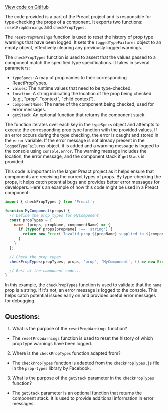 [View code on GitHub](https://github.com/preactjs/preact/debug/src/check-props.js)

The code provided is a part of the Preact project and is responsible for type-checking the props of a component. It exports two functions: `resetPropWarnings` and `checkPropTypes`.

The `resetPropWarnings` function is used to reset the history of prop type warnings that have been logged. It sets the `loggedTypeFailures` object to an empty object, effectively clearing any previously logged warnings.

The `checkPropTypes` function is used to assert that the values passed to a component match the specified type specifications. It takes in several parameters:
- `typeSpecs`: A map of prop names to their corresponding ReactPropTypes.
- `values`: The runtime values that need to be type-checked.
- `location`: A string indicating the location of the prop being checked (e.g., "prop", "context", "child context").
- `componentName`: The name of the component being checked, used for error messages.
- `getStack`: An optional function that returns the component stack.

The function iterates over each key in the `typeSpecs` object and attempts to execute the corresponding prop type function with the provided values. If an error occurs during the type checking, the error is caught and stored in the `error` variable. If the error message is not already present in the `loggedTypeFailures` object, it is added and a warning message is logged to the console using `console.error`. The warning message includes the location, the error message, and the component stack if `getStack` is provided.

This code is important in the larger Preact project as it helps ensure that components are receiving the correct types of props. By type-checking the props, it helps catch potential bugs and provides better error messages for developers. Here's an example of how this code might be used in a Preact component:

```javascript
import { checkPropTypes } from 'Preact';

function MyComponent(props) {
  // Define the prop types for MyComponent
  const propTypes = {
    name: (props, propName, componentName) => {
      if (typeof props[propName] !== 'string') {
        return new Error(`Invalid prop ${propName} supplied to ${componentName}. Expected a string.`);
      }
    }
  };

  // Check the prop types
  checkPropTypes(propTypes, props, 'prop', 'MyComponent', () => new Error().stack);

  // Rest of the component code...
}
```

In this example, the `checkPropTypes` function is used to validate that the `name` prop is a string. If it's not, an error message is logged to the console. This helps catch potential issues early on and provides useful error messages for debugging.
## Questions: 
 1. What is the purpose of the `resetPropWarnings` function?
- The `resetPropWarnings` function is used to reset the history of which prop type warnings have been logged.

2. Where is the `checkPropTypes` function adapted from?
- The `checkPropTypes` function is adapted from the `checkPropTypes.js` file in the `prop-types` library by Facebook.

3. What is the purpose of the `getStack` parameter in the `checkPropTypes` function?
- The `getStack` parameter is an optional function that returns the component stack. It is used to provide additional information in error messages.